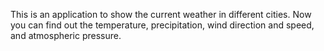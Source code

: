 This is an application to show the current weather in different cities. Now you can find out the temperature, precipitation, wind direction and speed, and atmospheric pressure.
